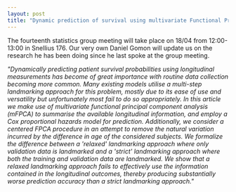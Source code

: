 ```yaml
---
layout: post
title: "Dynamic prediction of survival using multivariate Functional Principal Component Analysis: a strict landmarking approach (Daniel Gomon)"
---
```


The fourteenth statistics group meeting will take place on 18/04 from 12:00-13:00 in Snellius 176.
Our very own Daniel Gomon will update us on the research he has been doing since he last spoke at the group meeting.

<em>
"Dynamically predicting patient survival probabilities using longitudinal measurements has become of great importance with routine data collection becoming more common. Many existing models utilise a multi-step landmarking approach for this problem, mostly due to its ease of use and versatility but unfortunately most fail to do so appropriately. In this article we make use of multivariate functional principal component analysis (mFPCA) to summarise the available longitudinal information, and employ a Cox proportional hazards model for prediction. Additionally, we consider a centered FPCA procedure in an attempt to remove the natural variation incurred by the difference in age of the considered subjects. We formalize the difference between a 'relaxed' landmarking approach where only validation data is landmarked and a 'strict' landmarking approach where both the training and validation data are landmarked. We show that a relaxed landmarking approach fails to effectively use the information contained in the longitudinal outcomes, thereby producing substantially worse prediction accuracy than a strict landmarking approach."
</em>
